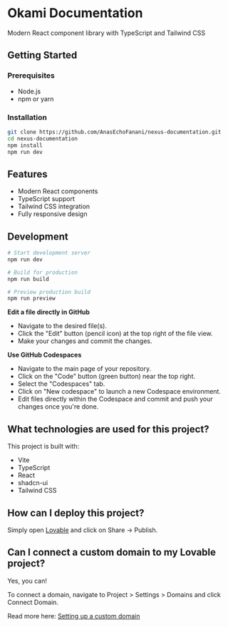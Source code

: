 # Okami Documentation

Modern React component library with TypeScript and Tailwind CSS

## Getting Started

### Prerequisites
- Node.js
- npm or yarn

### Installation
```bash
git clone https://github.com/AnasEchoFanani/nexus-documentation.git
cd nexus-documentation
npm install
npm run dev
```

## Features
- Modern React components
- TypeScript support
- Tailwind CSS integration
- Fully responsive design

## Development

```bash
# Start development server
npm run dev

# Build for production
npm run build

# Preview production build
npm run preview
```

**Edit a file directly in GitHub**

- Navigate to the desired file(s).
- Click the "Edit" button (pencil icon) at the top right of the file view.
- Make your changes and commit the changes.

**Use GitHub Codespaces**

- Navigate to the main page of your repository.
- Click on the "Code" button (green button) near the top right.
- Select the "Codespaces" tab.
- Click on "New codespace" to launch a new Codespace environment.
- Edit files directly within the Codespace and commit and push your changes once you're done.

## What technologies are used for this project?

This project is built with:

- Vite
- TypeScript
- React
- shadcn-ui
- Tailwind CSS

## How can I deploy this project?

Simply open [Lovable](https://lovable.dev/projects/5d0890a6-0419-48ba-aaf1-d858d09f948e) and click on Share -> Publish.

## Can I connect a custom domain to my Lovable project?

Yes, you can!

To connect a domain, navigate to Project > Settings > Domains and click Connect Domain.

Read more here: [Setting up a custom domain](https://docs.lovable.dev/tips-tricks/custom-domain#step-by-step-guide)
